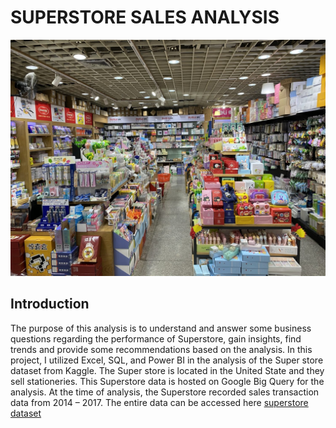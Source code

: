 # SUPERSTORE SALES ANALYSIS

![](stationerystore.jpeg)



##  Introduction

The purpose of this analysis is to understand and answer some business questions regarding the performance of Superstore, gain insights, find trends and provide some recommendations based on the analysis.
In this project, I utilized Excel, SQL, and Power BI in the analysis of the Super store dataset from Kaggle. The Super store is located in the United State and they sell stationeries. This Superstore data is hosted on Google Big Query for the analysis. 
At the time of analysis, the Superstore recorded sales transaction data from 2014 – 2017. The entire data can be accessed here [superstore dataset](https://www.kaggle.com/datasets/ishanshrivastava28/superstore-sales)
